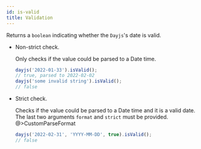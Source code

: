 ```yaml
---
id: is-valid
title: Validation
---
```


Returns a `boolean` indicating whether the `Dayjs`'s date is valid.
- Non-strict check.

  Only checks if the value could be parsed to a Date time.

  ```js
  dayjs('2022-01-33').isValid();
  // true, parsed to 2022-02-02
  dayjs('some invalid string').isValid();
  // false
  ```
- Strict check.

  Checks if the value could be parsed to a Date time and it is a valid date. The last two arguments `format` and `strict` must be provided.
  @>CustomParseFormat
  ```js
  dayjs('2022-02-31', 'YYYY-MM-DD', true).isValid();
  // false
  ```
